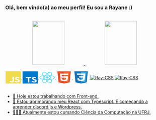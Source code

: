 ### Olá, bem vindo(a) ao meu perfil! Eu sou a Rayane :)
<br>
<div align="center" border= "solid 2px white">
  <a href="https://github.com/anisplaith">
  <img height="140px" width = "45%" src="https://github-readme-stats.vercel.app/api?username=anisplaith&show_icons=true&theme=radical&include_all_commits=true&count_private=true"/>
  <img height="140px" width = "45%" src="https://github-readme-stats.vercel.app/api/top-langs/?username=anisplaith&layout=compact&langs_count=7&theme=radical"/>
</div>

<div style="display: inline_block" >
  <br>
  <img align="center" alt="Ray-JS" height="40" width="50" src="https://raw.githubusercontent.com/devicons/devicon/master/icons/javascript/javascript-plain.svg">
  <img align="center" alt="Ray-Ts" height="40" width="50" src="https://raw.githubusercontent.com/devicons/devicon/master/icons/typescript/typescript-plain.svg">
  <img align="center" alt="Ray-React" height="40" width="50" src="https://raw.githubusercontent.com/devicons/devicon/master/icons/react/react-original.svg">
  <img align="center" alt="Ray-HTML" height="40" width="50" src="https://raw.githubusercontent.com/devicons/devicon/master/icons/html5/html5-original.svg">
  <img align="center" alt="Ray-CSS" height="40" width="50" src="https://raw.githubusercontent.com/devicons/devicon/master/icons/css3/css3-original.svg">
  <img align="center" alt="Ray-CSS" height="40" width="50" src="https://cdn.jsdelivr.net/gh/devicons/devicon/icons/discordjs/discordjs-original.svg" />
  <img align="center" alt="Ray-CSS" height="40" width="50" src="https://cdn.jsdelivr.net/gh/devicons/devicon/icons/wordpress/wordpress-original.svg" />

  <!--<img align="center" alt="Ray-Python" height="40" width="50" src="https://raw.githubusercontent.com/devicons/devicon/master/icons/python/python-original.svg">-->
</div>

<br>

<div>

  - 🔭 Hoje estou trabalhando com Front-end.
  - 🌱 Estou aprimorando meu React com Typescript. E começando a aprender discord.js e Wordpress.
  - 👩🏾‍🏫 Atualmente estou cursando Ciência da Computação na UFRJ.

</div>

